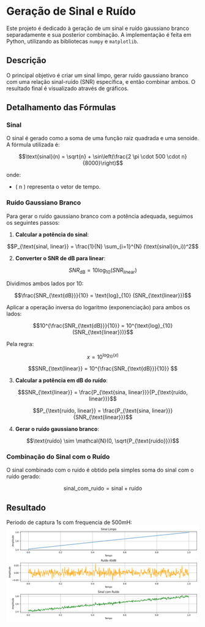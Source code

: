 # Geração de Sinal e Ruído

Este projeto é dedicado à geração de um sinal e ruído gaussiano branco separadamente e sua posterior combinação. A implementação é feita em Python, utilizando as bibliotecas `numpy` e `matplotlib`.

## Descrição

O principal objetivo é criar um sinal limpo, gerar ruído gaussiano branco com uma relação sinal-ruído (SNR) específica, e então combinar ambos. O resultado final é visualizado através de gráficos.

## Detalhamento das Fórmulas

### Sinal

O sinal é gerado como a soma de uma função raiz quadrada e uma senoide. A fórmula utilizada é:

```math
\text{sinal}(n) = \sqrt{n} + \sin\left(\frac{2 \pi \cdot 500 \cdot n}{8000}\right)
```

onde:
- \( n \) representa o vetor de tempo.

### Ruído Gaussiano Branco

Para gerar o ruído gaussiano branco com a potência adequada, seguimos os seguintes passos:

1. **Calcular a potência do sinal**:

```math
P_{\text{sinal, linear}} = \frac{1}{N} \sum_{i=1}^{N} (\text{sinal}(n_i))^2
```

2. **Converter o SNR de dB para linear**:

```math
SNR_{\text{dB}} = 10 \text{log}_{10} (SNR_{\text{linear}})
```

Dividimos ambos lados por 10:
```math
\frac{SNR_{\text{dB}}}{10} = \text{log}_{10} (SNR_{\text{linear}})
```
Aplicar a operação inversa do logaritmo (exponenciação) para ambos os lados:
```math
10^{\frac{SNR_{\text{dB}}}{10}} = 10^{\text{log}_{10} (SNR_{\text{linear}})}
```

Pela regra:

```math
x = 10^{\text{log}_{10} (x)}
```
```math
SNR_{\text{linear}} = 10^{\frac{SNR_{\text{dB}}}{10}} 
```

3. **Calcular a potência em dB do ruído**:

```math
SNR_{\text{linear}} = \frac{P_{\text{sina, linear}}}{P_{\text{ruído, linear}}}
```

```math
P_{\text{ruído, linear}} = \frac{P_{\text{sina, linear}}}{SNR_{\text{linear}}}
```

4. **Gerar o ruído gaussiano branco**:

```math
\text{ruído} \sim \mathcal{N}(0, \sqrt{P_{\text{ruído}}})
```

### Combinação do Sinal com o Ruído

O sinal combinado com o ruído é obtido pela simples soma do sinal com o ruído gerado:

```math
\text{sinal\_com\_ruido} = \text{sinal} + \text{ruído}
```

## Resultado 

Periodo de captura 1s com frequencia de 500mH:
![Simulação](./Simulação.png)